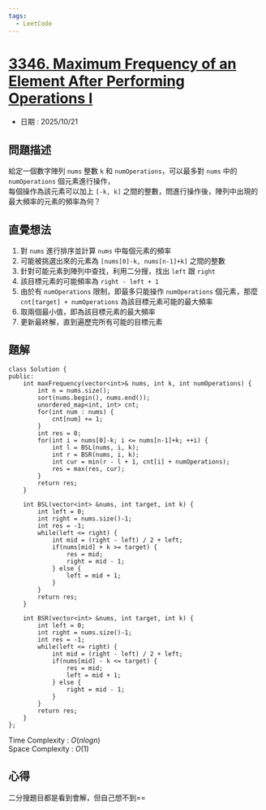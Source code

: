 ```yaml
---
tags:
  - LeetCode
---
```


# [3346. Maximum Frequency of an Element After Performing Operations I](https://leetcode.com/problems/maximum-frequency-of-an-element-after-performing-operations-i/description/)  

+ 日期 : 2025/10/21  

## 問題描述  

給定一個數字陣列 `nums` 整數 `k` 和 `numOperations`，可以最多對 `nums` 中的 `numOperations` 個元素進行操作，  
每個操作為該元素可以加上 `[-k, k]` 之間的整數，問進行操作後，陣列中出現的最大頻率的元素的頻率為何？  

## 直覺想法  

1. 對 `nums` 進行排序並計算 `nums` 中每個元素的頻率  
2. 可能被挑選出來的元素為 `[nums[0]-k, nums[n-1]+k]` 之間的整數  
3. 針對可能元素到陣列中查找，利用二分搜，找出 `left` 跟 `right`  
4. 該目標元素的可能頻率為 `right - left + 1`  
5. 由於有 `numOperations` 限制，即最多只能操作 `numOperations` 個元素，那麼 `cnt[target] + numOperations` 為該目標元素可能的最大頻率  
6. 取兩個最小值，即為該目標元素的最大頻率  
7. 更新最終解，直到遍歷完所有可能的目標元素  

## 題解  

```cpp=
class Solution {
public:
    int maxFrequency(vector<int>& nums, int k, int numOperations) {
        int n = nums.size();
        sort(nums.begin(), nums.end());
        unordered_map<int, int> cnt;
        for(int num : nums) {
            cnt[num] += 1;
        }
        int res = 0;
        for(int i = nums[0]-k; i <= nums[n-1]+k; ++i) {
            int l = BSL(nums, i, k);
            int r = BSR(nums, i, k);
            int cur = min(r - l + 1, cnt[i] + numOperations);
            res = max(res, cur);
        }
        return res;
    }
    
    int BSL(vector<int> &nums, int target, int k) {
        int left = 0;
        int right = nums.size()-1;
        int res = -1;
        while(left <= right) {
            int mid = (right - left) / 2 + left;
            if(nums[mid] + k >= target) {
                res = mid;
                right = mid - 1;
            } else {
                left = mid + 1;
            }
        }
        return res;
    }

    int BSR(vector<int> &nums, int target, int k) {
        int left = 0;
        int right = nums.size()-1;
        int res = -1;
        while(left <= right) {
            int mid = (right - left) / 2 + left;
            if(nums[mid] - k <= target) {
                res = mid;
                left = mid + 1;
            } else {
                right = mid - 1;
            }
        }
        return res;
    }
};
```

Time Complexity : $O(nlogn)$  
Space Complexity : $O(1)$  

## 心得  

二分搜題目都是看到會解，但自己想不到==  
